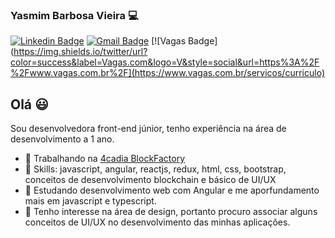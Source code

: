 ### Yasmim Barbosa Vieira 💻

[![Linkedin Badge](https://img.shields.io/badge/-LinkedIn-blue?style=flat-square&logo=Linkedin&logoColor=white&link=https:https://www.linkedin.com/in/yasmim-barbosa/)](https://www.linkedin.com/in/yasmim-barbosa/)
[![Gmail Badge](https://img.shields.io/badge/-Gmail-c14438?style=flat-square&logo=Gmail&logoColor=white&link=mailto:yasmimv890@gmail.com)](mailto:yasmimv890@gmail.com)
[![Vagas Badge](https://img.shields.io/twitter/url?color=success&label=Vagas.com&logo=V&style=social&url=https%3A%2F%2Fwww.vagas.com.br%2F](https://www.vagas.com.br/servicos/curriculo)

## Olá 😃
Sou desenvolvedora front-end júnior, tenho experiência na área de desenvolvimento a 1 ano.
- 🔭 Trabalhando na  [4cadia BlockFactory](https://www.4cadia.com/)
- 🌱 Skills: javascript, angular, reactjs, redux, html, css, bootstrap, conceitos de desenvolvimento blockchain e básico de UI/UX
- 👯 Estudando desenvolvimento web com Angular e me aporfundamento mais em javascript e typescript.
- 🤔 Tenho interesse na área de design, portanto procuro associar alguns conceitos de UI/UX no desenvolvimento das minhas aplicações.
